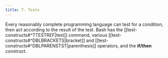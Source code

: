 ```yaml
---
title: 7. Tests
---
```


Every reasonably complete programming language can test for a condition, then act according to the result of the test. Bash has the [[test-constructs#^TTESTREF|test]] command, various [[test-constructs#^DBLBRACKETS|bracket]] and [[test-constructs#^DBLPARENSTST|parenthesis]] operators, and the **if/then** construct.
